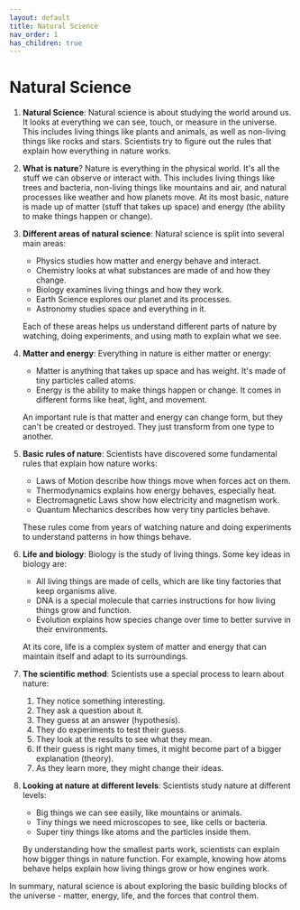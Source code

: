 ```yaml
---
layout: default
title: Natural Science
nav_order: 1
has_children: true
---
```


# **Natural Science**

1. **Natural Science**: Natural science is about studying the world around us. It looks at everything we can see, touch, or measure in the universe. This includes living things like plants and animals, as well as non-living things like rocks and stars. Scientists try to figure out the rules that explain how everything in nature works.

2. **What is nature**? Nature is everything in the physical world. It's all the stuff we can observe or interact with. This includes living things like trees and bacteria, non-living things like mountains and air, and natural processes like weather and how planets move. At its most basic, nature is made up of matter (stuff that takes up space) and energy (the ability to make things happen or change).

3. **Different areas of natural science**: Natural science is split into several main areas:
    - Physics studies how matter and energy behave and interact.
    - Chemistry looks at what substances are made of and how they change.
    - Biology examines living things and how they work.
    - Earth Science explores our planet and its processes.
    - Astronomy studies space and everything in it.

    Each of these areas helps us understand different parts of nature by watching, doing experiments, and using math to explain what we see.

4. **Matter and energy**: Everything in nature is either matter or energy:
    - Matter is anything that takes up space and has weight. It's made of tiny particles called atoms.
    - Energy is the ability to make things happen or change. It comes in different forms like heat, light, and movement.

    An important rule is that matter and energy can change form, but they can't be created or destroyed. They just transform from one type to another.

5. **Basic rules of nature**: Scientists have discovered some fundamental rules that explain how nature works:
    - Laws of Motion describe how things move when forces act on them.
    - Thermodynamics explains how energy behaves, especially heat.
    - Electromagnetic Laws show how electricity and magnetism work.
    - Quantum Mechanics describes how very tiny particles behave.

    These rules come from years of watching nature and doing experiments to understand patterns in how things behave.

6. **Life and biology**: Biology is the study of living things. Some key ideas in biology are:
    - All living things are made of cells, which are like tiny factories that keep organisms alive.
    - DNA is a special molecule that carries instructions for how living things grow and function.
    - Evolution explains how species change over time to better survive in their environments.

    At its core, life is a complex system of matter and energy that can maintain itself and adapt to its surroundings.

7. **The scientific method**: Scientists use a special process to learn about nature:
    1. They notice something interesting.
    2. They ask a question about it.
    3. They guess at an answer (hypothesis).
    4. They do experiments to test their guess.
    5. They look at the results to see what they mean.
    6. If their guess is right many times, it might become part of a bigger explanation (theory).
    7. As they learn more, they might change their ideas.

8. **Looking at nature at different levels**: Scientists study nature at different levels:
    - Big things we can see easily, like mountains or animals.
    - Tiny things we need microscopes to see, like cells or bacteria.
    - Super tiny things like atoms and the particles inside them.

    By understanding how the smallest parts work, scientists can explain how bigger things in nature function. For example, knowing how atoms behave helps explain how living things grow or how engines work.

In summary, natural science is about exploring the basic building blocks of the universe - matter, energy, life, and the forces that control them.
